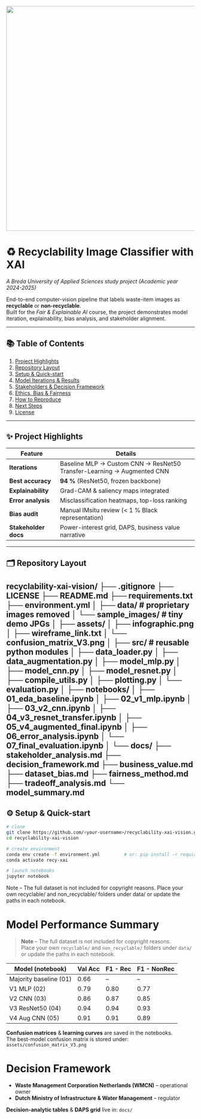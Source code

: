 <!-- README.md — Recyclability-XAI Vision Project -->
<p align="center">
  <img src="assets/infographic.png" width="600"/>
</p>

# ♻️ Recyclability Image Classifier with XAI  
*A Breda University of Applied Sciences study project (Academic year 2024-2025)*  

End-to-end computer-vision pipeline that labels waste-item images as **recyclable** or **non-recyclable**.  
Built for the *Fair & Explainable AI* course, the project demonstrates model iteration, explainability, bias analysis, and stakeholder alignment.

---

## 📚 Table of Contents
1. [Project Highlights](#highlights)  
2. [Repository Layout](#layout)  
3. [Setup & Quick-start](#setup)  
4. [Model Iterations & Results](#results)  
5. [Stakeholders & Decision Framework](#stakeholders)  
6. [Ethics, Bias & Fairness](#ethics)  
7. [How to Reproduce](#reproduce)  
8. [Next Steps](#next)  
9. [License](#license)  

---

## ✨ <a name="highlights"></a>Project Highlights

| Feature | Details |
|---------|---------|
| **Iterations** | Baseline MLP → Custom CNN → ResNet50 Transfer-Learning → Augmented CNN |
| **Best accuracy** | **94 %** (ResNet50, frozen backbone) |
| **Explainability** | Grad-CAM & saliency maps integrated |
| **Error analysis** | Misclassification heatmaps, top-loss ranking |
| **Bias audit** | Manual IMsitu review (< 1 % Black representation) |
| **Stakeholder docs** | Power-interest grid, DAPS, business value narrative |

---

## 🗂 <a name="layout"></a>Repository Layout

recyclability-xai-vision/
├── .gitignore
├── LICENSE
├── README.md
├── requirements.txt
├── environment.yml
│
├── data/ # proprietary images removed
│ └── sample_images/ # tiny demo JPGs
│
├── assets/
│ ├── infographic.png
│ ├── wireframe_link.txt
│ └── confusion_matrix_V3.png
│
├── src/ # reusable python modules
│ ├── data_loader.py
│ ├── data_augmentation.py
│ ├── model_mlp.py
│ ├── model_cnn.py
│ ├── model_resnet.py
│ ├── compile_utils.py
│ ├── plotting.py
│ └── evaluation.py
│
├── notebooks/
│ ├── 01_eda_baseline.ipynb
│ ├── 02_v1_mlp.ipynb
│ ├── 03_v2_cnn.ipynb
│ ├── 04_v3_resnet_transfer.ipynb
│ ├── 05_v4_augmented_final.ipynb
│ ├── 06_error_analysis.ipynb
│ └── 07_final_evaluation.ipynb
│
└── docs/
├── stakeholder_analysis.md
├── decision_framework.md
├── business_value.md
├── dataset_bias.md
├── fairness_method.md
├── tradeoff_analysis.md
└── model_summary.md
---

## ⚙️ <a name="setup"></a>Setup & Quick-start

```bash
# clone
git clone https://github.com/<your-username>/recyclability-xai-vision.git
cd recyclability-xai-vision

# create environment
conda env create -f environment.yml         # or: pip install -r requirements.txt
conda activate recy-xai

# launch notebooks
jupyter notebook

```
Note – The full dataset is not included for copyright reasons.
Place your own recyclable/ and non_recyclable/ folders under data/ or update the paths in each notebook.


# Model Performance Summary

> **Note** – The full dataset is not included for copyright reasons.  
> Place your own `recyclable/` and `non_recyclable/` folders under `data/` or update the paths in each notebook.

| Model (notebook)           | Val Acc | F1 - Rec | F1 - NonRec |
|----------------------------|---------|----------|-------------|
| Majority baseline (01)     | 0.66    | –        | –           |
| V1 MLP (02)                | 0.79    | 0.80     | 0.77        |
| V2 CNN (03)                | 0.86    | 0.87     | 0.85        |
| V3 ResNet50 (04)           | 0.94    | 0.94     | 0.93        |
| V4 Aug CNN (05)            | 0.91    | 0.91     | 0.89        |

 **Confusion matrices** & **learning curves** are saved in the notebooks.  
 The best-model confusion matrix is stored under: `assets/confusion_matrix_V3.png`



# Decision Framework

- **Waste Management Corporation Netherlands (WMCN)** – operational owner  
- **Dutch Ministry of Infrastructure & Water Management** – regulator

 **Decision-analytic tables** & **DAPS grid** live in: `docs/`

